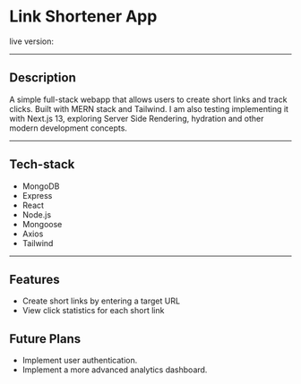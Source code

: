 # Link Shortener App

live version:

---

## Description

A simple full-stack webapp that allows users to create short links and track clicks. Built with MERN stack and Tailwind. I am also testing implementing it with Next.js 13, exploring Server Side Rendering, hydration and other modern development concepts.

---

## Tech-stack

- MongoDB
- Express
- React
- Node.js
- Mongoose
- Axios
- Tailwind

---

## Features

- Create short links by entering a target URL
- View click statistics for each short link

## Future Plans

- Implement user authentication.
- Implement a more advanced analytics dashboard.

